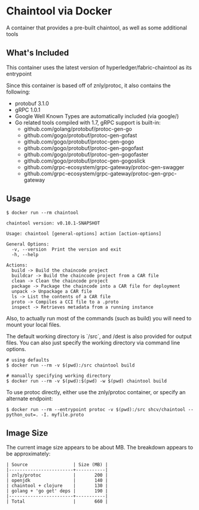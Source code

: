 # Chaintool via Docker

A container that provides a pre-built chaintool, as well as some additional tools

## What's Included

This container uses the latest version of hyperledger/fabric-chaintool as its entrypoint

Since this container is based off of znly/protoc, it also contains the following:

-   protobuf 3.1.0
-   gRPC 1.0.1
-   Google Well Known Types are automatically included (via google/)
-   Go related tools compiled with 1.7, gRPC support is built-in:
    -   github.com/golang/protobuf/protoc-gen-go
    -   github.com/gogo/protobuf/protoc-gen-gofast
    -   github.com/gogo/protobuf/protoc-gen-gogo
    -   github.com/gogo/protobuf/protoc-gen-gogofast
    -   github.com/gogo/protobuf/protoc-gen-gogofaster
    -   github.com/gogo/protobuf/protoc-gen-gogoslick
    -   github.com/grpc-ecosystem/grpc-gateway/protoc-gen-swagger
    -   github.com/grpc-ecosystem/grpc-gateway/protoc-gen-grpc-gateway

## Usage

    $ docker run --rm chaintool
    
    chaintool version: v0.10.1-SNAPSHOT
    
    Usage: chaintool [general-options] action [action-options]
    
    General Options:
      -v, --version  Print the version and exit
      -h, --help
    
    Actions:
      build -> Build the chaincode project
      buildcar -> Build the chaincode project from a CAR file
      clean -> Clean the chaincode project
      package -> Package the chaincode into a CAR file for deployment
      unpack -> Unpackage a CAR file
      ls -> List the contents of a CAR file
      proto -> Compiles a CCI file to a .proto
      inspect -> Retrieves metadata from a running instance

Also, to actually run most of the commands (such as build) you will need to mount your local files.

The default working directory is \`/src\`, and /dest is also provided for output files. You can also just specify the working directory via command line options.

    # using defaults
    $ docker run --rm -v $(pwd):/src chaintool build
    
    # manually specifying working directory
    $ docker run --rm -v $(pwd):$(pwd) -w $(pwd) chaintool build

To use protoc directly, either use the znly/protoc container, or specify an alternate endpoint:

    $ docker run --rm --entrypoint protoc -v $(pwd):/src shcv/chaintool --python_out=. -I. myfile.proto

## Image Size

The current image size appears to be about MB.
The breakdown appears to be approximately:

```
| Source                 | Size (MB) |
|------------------------+-----------|
| znly/protoc            |       200 |
| openjdk                |       140 |
| chaintool + clojure    |       130 |
| golang + 'go get' deps |       190 |
|------------------------+-----------|
| Total                  |       660 |
```